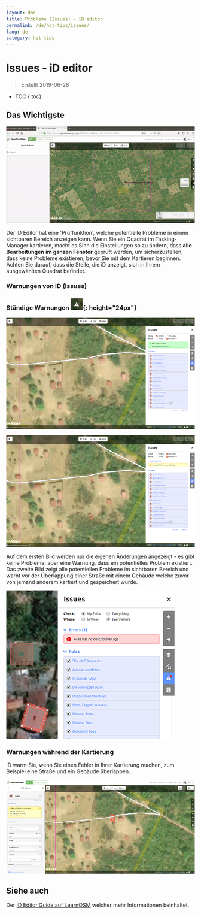 ```yaml
---
layout: doc
title: Probleme (Issues) - iD editor
permalink: /de/hot-tips/issues/
lang: de
category: hot-tips
---
```


Issues - iD editor
============

> Erstellt 2019-06-28  

- TOC
{:toc}

Das Wichtigste
--------------

![issues][]

Der iD Editor hat eine 'Prüffunktion', welche potentielle Probleme in einem sichtbaren Bereich anzeigen kann. Wenn Sie ein Quadrat im Tasking-Manager kartieren, macht es Sinn die Einstellungen so zu ändern, dass **alle Bearbeitungen** **im ganzen Fenster** geprüft werden, um sicherzustellen, dass keine Probleme existieren, bevor Sie mit dem Kartieren beginnen. Achten Sie darauf, dass die Stelle, die iD anzeigt, sich in Ihrem ausgewählten Quadrat befindet.

### Warnungen von iD (Issues) ###

### Ständige Warnungen ![id issues icon]{: height="24px"}

![id issues][]

![id issues everywhere][]

Auf dem ersten Bild werden nur die eigenen Änderungen angezeigt - es gibt keine Probleme, aber eine Warnung, dass ein potentielles Problem existiert. Das zweite Bild zeigt alle potentiellen Probleme im sichtbaren Bereich und warnt vor der Überlappung einer Straße mit einem Gebäude welche zuvor von jemand anderem kartiert und gespeichert wurde.

![Error][]

### Warnungen während der Kartierung

iD warnt Sie, wenn Sie einen Fehler in Ihrer Kartierung machen, zum Beispiel eine Straße und ein Gebäude überlappen.

![warn when mapping][]

Siehe auch  
---------

Der [iD Editor Guide auf LearnOSM](/de/beginner/id-editor/) welcher mehr Informationen beinhaltet.


[issues]:/images/hot-tips/issues.gif "Tasking Manager selecting a square and loading into the iD editor"
[keymon]:/images/hot-tips/keymon.png
[id issues icon]: /images/hot-tips/id-issues.png
[warn when mapping]: /images/hot-tips/20190625-warn-when-mapping.png
[id issues]: /images/hot-tips/20190625-id-issues.png
[id issues everywhere]: /images/hot-tips/20190625-id-issues-everywhere.png
[Error]: /images/beginner/id-editor_error.png

